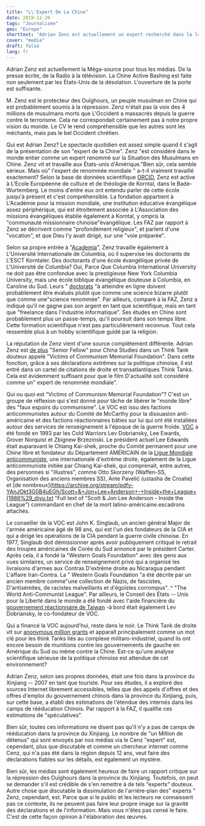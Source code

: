 ```yaml
---
title: "L\'Expert De La Chine"
date: 2019-11-26
tags: "Journalisme"
geo: "Europe"
shorttext: "Adrian Zenz est actuellement un expert recherché dans la lutte contre la Chine. Ce faisant, les musulmans sont avancés que L'Occident massacre lui-même."
cover: "media"
draft: false
lang: fr
---
```


Adrian Zenz est actuellement la Méga-source pour tous les médias. De la
presse écrite, de la Radio à la télévision. La Chine Active Bashing est
faite non seulement par les États-Unis de la désolation. L\'ouverture de
la porte est suffisante.

M. Zenz est le protecteur des Ouïghours, un peuple musulman en Chine qui
est probablement soumis à la répression. Zenz n\'était pas la voix des 4
millions de musulmans morts que L\'Occident a massacrés depuis la guerre
contre le terrorisme. Cela ne correspondait certainement pas à notre
propre vision du monde. Le CV le rend compréhensible que les autres sont
les méchants, mais pas le bel Occident chrétien.

Qui est Adrian Zenz? Le spectacle quotidien est assez simple quand il
s\'agit de la présentation de son "expert de la Chine". Zenz "est
considéré dans le monde entier comme un expert renommé sur la Situation
des Musulmans en Chine. Zenz vit et travaille aux États-unis
d\'Amérique."Bien sûr, cela semble sérieux. Mais où" l\'expert de
renommée mondiale \" a-t-il vraiment travaillé exactement? Selon la base
de données scientifique [ORCID](https://orcid.org/0000-0002-8648-8363 "Adrian Zenz - ORCID"), Zenz est active à L\'Ecole Européenne de culture et de théologie de Korntal, dans le Bade-Wurtemberg. Le moins d\'entre eux ont entendu parler de cette école jusqu\'à présent et c\'est compréhensible. La
fondation appartient à L\'Académie pour la mission mondiale, une institution éducative évangélique assez périphérique, qui est étroitement associée à L\'Association des missions évangéliques établie également à Korntal, y ompris la "communauté missionnaire chinoise\"évangélique. Les FAZ par rapport à Zenz se décrivent comme "profondément religieux", et parlent d\'une "vocation", et que Dieu l\'y avait dirigé, sur une "voie préparée".

Selon sa propre entrée à "[Academia](https://ciu.academia.edu/AdrianZenz "Adrian Zenz - CIU")\", Zenz travaille également à L\'Université Internationale de Columbia, où il supervise les doctorants de L\'ESCT Korntaler. Des doctorants d\'une école évangélique privée de L\'Université de Columbia? Oui, Parce Que Columbia International University ne doit pas être confondue avec la
prestigieuse New York Columbia University, mais une école biblique évangélique douteuse à Columbia, en Caroline du Sud. Leurs \" [doctorats](http://www.ciu.edu/academics/graduate-seminary-programs/doctor-of-philosophy "Doctor of Philosophy") "à atteindre en ligne doivent probablement être évalués plutôt que comme une science bizarre plutôt que comme une\"science renommée". Par ailleurs, comparé à la FAZ, Zenz a indiqué qu\'il ne gagne pas son argent en tant que scientifique, mais en tant que "freelance dans l\'industrie informatique". Ses études en Chine sont probablement plus un passe-temps, qu\'il poursuit dans son temps libre. Cette formation scientifique n\'est pas particulièrement reconnue. Tout cela ressemble plus à un hobby scientifique guidé par la religion.

La réputation de Zenz vient d\'une source complètement différente. Adrian Zenz est [de plus](https://jamestown.org/analyst/adrian-zenz/ "Adrian Zenz - Jamestown") "Senior Fellow" pour China Studies dans un Think Tank douteux appelé "Victims of Communism Memorial Foundation". Dans cette fonction, grâce à
ses déclarations extrêmes sur la politique chinoise, il est entré dans un cartel de citations de droite et transatlantiques Think Tanks. Cela est évidemment suffisant pour que le film D\'actualité soit considéré comme un" expert de renommée mondiale".

Qui ou quoi est "Victims of Communism Memorial Foundation"? C\'est un
groupe de réflexion qui s\'est donné pour tâche de libérer le "monde
libre" des "faux espoirs du communisme". Le VOC est issu des factions
anticommunistes autour du Comité de McCarthy pour la dissuasion
anti-américaine et des factions réactionnaires bâties sur lui qui ont
été installées autour des services de renseignement à l\'époque de la
guerre froide. [VOC](https://www.washingtonpost.com/archive/politics/1979/02/02/the-death-rattle-of-the-china-lobby/d5828448-a9e9-4b0d-a765-687ab73f9108/ "The Death Rattle of the China Lobby")
a été fondé en 1993 par les Cold Warriors Lev Dobriansky, Lee Ewards,
Grover Norquist et Zbignew Brzezinski. Le président actuel Lee Edwards
était auparavant le Chiang Kai-shek, proche du Comité permanent pour une
Chine libre et fondateur du Département AMÉRICAIN de la [Ligue Mondiale anticommuniste](https://en.wikipedia.org/wiki/World_League_for_Freedom_and_Democracy "World League for Freeom and Democracy"), une internationale d\'extrême droite, également de la Ligue anticommuniste initiée par Chiang Kai-shek, qui comprenait, entre autres, des personnes si "illustres", comme Otto Skorzeny (Waffen-SS, Organisation des anciens membres SS), Ante Pavelić (ustasha de Croatie) et \[de nombreux\](<https://archive.org/stream/pdfy-YAnJOkt3G0B4uEGh/Scott+&+Jon+Lee+Anderson+-+Inside+the+League+(1986%29_djvu.txt> "Full text of "Scott & Jon Lee Anderson - Inside the League") commandant en chef de la mort latino-américaine.escadrons attachés.

Le conseiller de la VOC est John K. Singlaub, un ancien général Major de
l\'armée américaine âgé de 98 ans, qui est l\'un des fondateurs de la
CIA et qui a dirigé les opérations de la CIA pendant la guerre civile
chinoise. En 1977, Singlaub doit démissionner après avoir publiquement
critiqué le retrait des troupes américaines de Corée du Sud annoncé par
le président Carter. Après cela, il a fondé la "Western Goals
Foundation" avec des gens aux vues similaires, un service de
renseignement privé qui a organisé les livraisons d\'armes aux Contras
D\'extrême droite au Nicaragua pendant L\'affaire Iran-Contra. La \"
Western Goals Foundation "a été décrite par un ancien membre comme\"une
collection de Nazis, de fascistes, D\'antisémites, de racistes
malveillants et d\'égoïstes corrompus". \^ "The World Anti-Communist
League". Par ailleurs, le Conseil des États -- Unis pour la Liberté dans
le monde a été fondé avec l\'aide financière du [gouvernement réactionnaire de Taiwan](https://militarist-monitor.org/united_states_council_for_world_freedom/ "United States Council for World Freedom") -à bord était également Lev Dobriansky, le co-fondateur de VOC.

Qui a financé la VOC aujourd\'hui, reste dans le noir. Le Think Tank de
droite vit sur [anonymous million grants](https://projects.propublica.org/nonprofits/organizations/521920858 "VICTIMS OF COMMUNISM MEMORIAL FOUNDATION INC") et apparaît principalement comme un mot clé pour les think Tanks liés au
complexe militaro-industriel, quand ils ont encore besoin de munitions contre les gouvernements de gauche en Amérique du Sud ou même contre la Chine. Est-ce qu\'une analyse scientifique sérieuse de la politique chinoise est attendue de cet environnement?

Adrian Zenz, selon ses propres données, était une fois dans la province
du Xinjiang -- 2007 en tant que touriste. Pour ses études, il a exploré
des sources Internet librement accessibles, telles que des appels
d\'offres et des offres d\'emploi du gouvernement chinois dans la
province du Xinjiang, puis, sur cette base, a établi des estimations de
l\'étendue des internés dans les camps de rééducation Chinois. Par
rapport à la FAZ, il qualifie ces estimations de "spéculatives".

Bien sûr, toutes ces informations ne disent pas qu\'il n\'y a pas de
camps de rééducation dans la province du Xinjiang. Le nombre de "un
Million de détenus" qui sont envoyés par nos médias via le Cenz "expert"
est, cependant, plus que discutable et comme un chercheur internet comme
Cenz, qui n\'a pas été dans la région depuis 12 ans, veut faire des
déclarations fiables sur les détails, est également un mystère.

Bien sûr, les médias sont également heureux de faire un rapport critique
sur la répression des Ouïghours dans la province du Xinjiang. Toutefois,
on peut se demander s\'il est crédible de s\'en remettre à de tels
"experts" douteux. Autre chose que discutable la dissimulation de
l\'arrière-plan des" experts \" Zenz, cependant, est. Parce que si le
public et les lecteurs ne connaissent pas ce contexte, ils ne peuvent
pas faire leur propre image sur la gravité des déclarations et de
l\'information. Mais vous n\'êtes pas censé le faire. C\'est de cette
façon opinion à l\'élaboration des œuvres.
